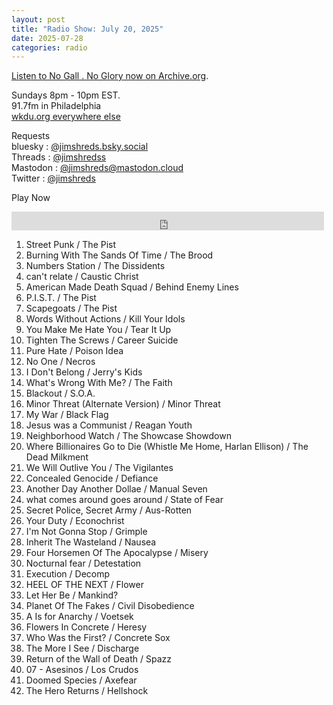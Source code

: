 ```yaml
---
layout: post
title: "Radio Show: July 20, 2025"
date: 2025-07-28
categories: radio
---
```


[Listen to No Gall . No Glory now on Archive.org](https://archive.org/details/2025-07-20-nogallnoglory).

Sundays 8pm - 10pm EST.<br>
91.7fm in Philadelphia<br>
[wkdu.org everywhere else](https://www.wkdu.org)

Requests<br>
bluesky : [@jimshreds.bsky.social](https://bsky.app/profile/jimshreds.bsky.social)<br>
Threads : [@jimshredss](https://www.threads.net/@jimshredss)<br>
Mastodon : [@jimshreds@mastodon.cloud](https://mastodon.cloud/@jimshreds)<br>
Twitter : [@jimshreds](https://twitter.com/jimshreds)<br>



Play Now<br>

<iframe src="https://archive.org/embed/2025-07-20-nogallnoglory" width="500" height="30" frameborder="0" webkitallowfullscreen="true" mozallowfullscreen="true" allowfullscreen></iframe>

1. Street Punk / The Pist
2. Burning With The Sands Of Time / The Brood
3. Numbers Station / The Dissidents
4. can't relate / Caustic Christ
5. American Made Death Squad / Behind Enemy Lines
6. P.I.S.T. / The Pist
7. Scapegoats / The Pist
8. Words Without Actions / Kill Your Idols
9. You Make Me Hate You / Tear It Up
10. Tighten The Screws / Career Suicide
11. Pure Hate / Poison Idea
12. No One / Necros
13. I Don't Belong / Jerry's Kids
14. What's Wrong With Me? / The Faith
15. Blackout / S.O.A.
16. Minor Threat (Alternate Version) / Minor Threat
17. My War / Black Flag
18. Jesus was a Communist / Reagan Youth
19. Neighborhood Watch / The Showcase Showdown
20. Where Billionaires Go to Die (Whistle Me Home, Harlan Ellison) / The Dead Milkment
21. We Will Outlive You / The Vigilantes
22. Concealed Genocide / Defiance
23. Another Day Another Dollae / Manual Seven
24. what comes around goes around / State of Fear
25. Secret Police, Secret Army / Aus-Rotten
26. Your Duty / Econochrist
27. I'm Not Gonna Stop / Grimple
28. Inherit The Wasteland / Nausea
29. Four Horsemen Of The Apocalypse / Misery
30. Nocturnal fear / Detestation
31. Execution / Decomp
32. HEEL OF THE NEXT / Flower
33. Let Her Be / Mankind?
34. Planet Of The Fakes / Civil Disobedience
35. A Is for Anarchy / Voetsek
36. Flowers In Concrete / Heresy
37. Who Was the First? / Concrete Sox
38. The More I See / Discharge
39. Return of the Wall of Death / Spazz
40. 07 - Asesinos / Los Crudos
41. Doomed Species / Axefear
42. The Hero Returns / Hellshock